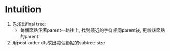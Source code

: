 # Intuition

1. 先求出final tree:
    - 每個節點沿著parent一路往上, 找到最近的字符相同parent後, 更新該節點的parent
2. 用post-order dfs求出每個節點的subtree size